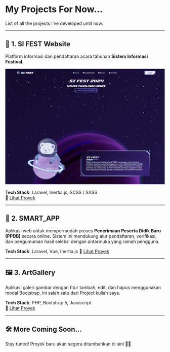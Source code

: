#  My Projects For Now...

List of all the projects i've developed until now.

---

## 🚀 1. SI FEST Website

Platform informasi dan pendaftaran acara tahunan **Sistem Informasi Festival**.

<p align="center">
  <img src="img/sifest2024/sifest1.png" alt="SI FEST Screenshot" width="600"/>
</p>

**Tech Stack**: Laravel, Inertia.js, SCSS / SASS  
🔗 [Lihat Proyek](https://github.com/NicolausOwen/Sifest2024)

---

## 🏫 2. SMART_APP
Aplikasi web untuk mempermudah proses **Penerimaan Peserta Didik Baru (PPDB)** secara online. Sistem ini mendukung alur pendaftaran, verifikasi, dan pengumuman hasil seleksi dengan antarmuka yang ramah pengguna.

**Tech Stack**: Laravel, Vue, Inertia.js
🔗 [Lihat Proyek](https://github.com/zakiganteng12/SMART_APP)

---

## 🖼 3. ArtGallery

Aplikasi galeri gambar dengan fitur tambah, edit, dan hapus menggunakan modal Bootstrap, ini salah satu dari Project kuliah saya.

**Tech Stack**: PHP, Bootstrap 5, Javascript  
🔗 [Lihat Proyek](https://github.com/zakiganteng12/P.PWEB2-ArtGallery)

---

## 🛠 More Coming Soon...

Stay tuned! Proyek baru akan segera ditambahkan di sini 👀✨
